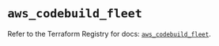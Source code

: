 # `aws_codebuild_fleet`

Refer to the Terraform Registry for docs: [`aws_codebuild_fleet`](https://registry.terraform.io/providers/hashicorp/aws/5.92.0/docs/resources/codebuild_fleet).
